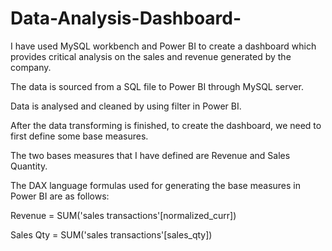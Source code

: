 # Data-Analysis-Dashboard-


I have used MySQL workbench and Power BI to create a dashboard which provides critical analysis on the sales and revenue generated by the company.





The data is sourced from a SQL file to Power BI through MySQL server.




Data is analysed and cleaned by using filter in Power BI.




After the data transforming is finished, to create the dashboard, we need to first define some base measures.





The two bases measures that I have defined are Revenue and Sales Quantity.









The DAX language formulas used for generating the base measures in Power BI are as follows:



Revenue = SUM('sales transactions'[normalized_curr])







Sales Qty = SUM('sales transactions'[sales_qty])
